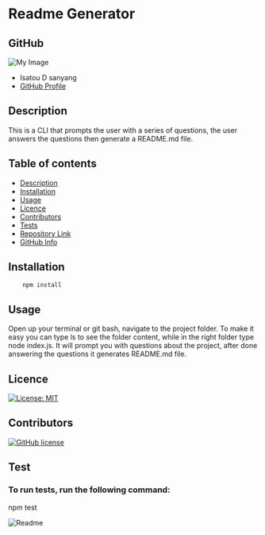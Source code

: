 
  # Readme Generator
  ## GitHub
  ![My Image](https://avatars2.githubusercontent.com/u/18455437?v=4&s=80)
- Isatou D sanyang
- [GitHub Profile](https://github.com/ayshasanyang)

## Description
This is a CLI that prompts the user with a series of questions, the user answers the questions then generate a README.md file.
## Table of contents
- [Description](#Description)
- [Installation](#Installation)
- [Usage](#Usage)
- [Licence](#Licence)
- [Contributors](#Contributors)
- [Tests](#Tests)
- [Repository Link](#Repository)
- [GitHub Info](#GitHub) 
## Installation
        npm install
## Usage
Open up your terminal or git bash, navigate to the project folder. To make it easy you can type ls to see the folder content, while in the right folder type node index.js. It will prompt you with questions about the project, after done answering the questions it generates README.md file.
## Licence
[![License: MIT](https://img.shields.io/badge/License-MIT-yellow.svg)](https://opensource.org/licenses/MIT)
## Contributors
[![GitHub license](https://img.shields.io/badge/madeby-@ayshasanyang-orange)](ayshasanyang)
## Test
### To run tests, run the following command:
npm test

![Readme](./Develop/images/readme.gif )

